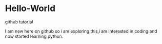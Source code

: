 # Hello-World
github tutorial

I am new here on github so i am exploring this,i am interested in coding and now started learning python.

